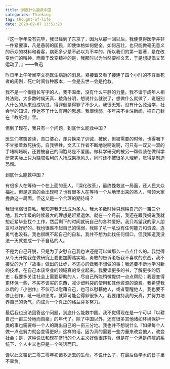```yaml
---
title: 到底什么能救中国
categories: Thinking
tag: thought-of-life
date: 2020-02-07 13:51:23
---
```


『这一学年没有完毕，我已经到了东京了，因为从那一回以后，我便觉得医学并非一件紧要事，凡是愚弱的国民，即使体格如何健全，如何茁壮，也只能做毫无意义的示众的材料和看客，病死多少是不必以为不幸的。所以我们的第一要著，是在改变他们的精神，而善于改变精神的是，我那时以为当然要推文艺，于是想提倡文艺运动了。』——鲁迅

昨日半上午听闻李文亮医生病逝的消息。紧接着又看了接连了四个小时的不尊重死者的闹剧，死亡时间各种版本，一会是去世一会是抢救。

我不是一个很擅长写字的人。我不温柔，没有什么平静的力量。我不谙于成年人相处法则，大多数时候天真，棱角分明，想说什么就说了，想做什么就做了，说服别人什么的从来没成功过，得罪倒是得罪了不少人。我很无知，没有什么政治学，社会学的知识，传达不了什么有用的思想。我很懦弱，多年来不关注新闻，把自己封在『故纸堆』里。

但到了现在，我只有一个问题，到底什么能救中国？

医生们寒窗苦读，苦口婆心，却只换来了训诫，被砍，但被需要的时候，也得咽下不甘接着救死扶伤，自我牺牲。文艺工作者不断地说啊说啊，可只有一双又一双的手堵啊堵啊，还要被自己的同胞骂是不爱国。做科学研究的被另一帮假装在做科学研究实际上只为赚取名利的人抢成果抢风头，同时还不被很多人理解，觉得是制造恐慌。

到底什么能救中国？

有很多人在等待一个在上面的圣人，『深化改革』，最终挽救这一局面，还人民大众福祉。但是这真的会出现吗？也有很多人在等待一个从地里出来的圣人，带领大家挽救这一局面，但这又是一个合理的期待吗？

我很懦弱很自私。我知道我无法成为圣人。我大多数时候只想耕自己的一亩三分地。我六年级的时候最大的理想是赶紧退休。就在一个月前，我还在跟我妈说我就想赶紧毕业找个工作，然后剩下的时间就玩自己的各种爱好。我只希望我的家人朋友可以好好的。我也很瞧不起自己的懦弱，我除了吼一吼没有任何能力和资源，连勇气也没有。我也很瞧不起自己的自私，我并不想为此找任何借口，但我知道我没法一天就变成一个不自私的人。

不是为自己开脱，只是为了安慰自己我也许还是可以做那么一点点什么的。我觉得从今天开始我在做研究上要更加脚踏实地，勇敢的告诉老板我不喜欢的东西，我不接受的为了『故事』做出的让步，不违心的做我不想做的事；我还要不断地学习新的技术，在自己本该专业的领域真的专业起来。我要读更多的书，了解更多的历史；我要多关注社会上需要帮助的人，尽自己所能稍微提供一点点帮助；我要变得更环保一些，不买不该买的东西，减少塑料袋的使用和其他资源的浪费。我希望我以后的『小创作』不仅可以慰藉自己，也可以慰藉他人，或者警醒他人。我也要不停止创作，吼一吼和思考。就算可能会得罪很多人，我要维持我的天真，并努力培养自己的勇气，向成为一个真正的格兰芬多努力。

最后我也没法回答这个问题，到底什么能救中国。我不觉得现在是一个可以『以耕自己一亩三分地而自豪』的年代了。除了中国以外，还有很多其他诸如环境保护一类的事也需要每一个人的跳出自己的一亩三分地。我也并不想说什么『如果每个人做一点点努力就会变得更好』这样的话，因为真的需要一些力量来改变他人，改变社会；是，这种说法和现在盛行的个人主义好像很违背，但是在一个满是疮痍的系统下，个人主义也只是一个笑话而已。

谨以此文铭记二零二零年初诸多逝去的生命。不说什么了，在最后做学术的日子里不辜负。

